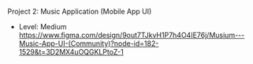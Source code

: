 Project 2: Music Application (Mobile App UI)
- Level: Medium
https://www.figma.com/design/9out7TJkvH1P7h4O4IE76j/Musium---Music-App-UI-(Community)?node-id=182-1529&t=3D2MX4uOQGKLPtoZ-1

